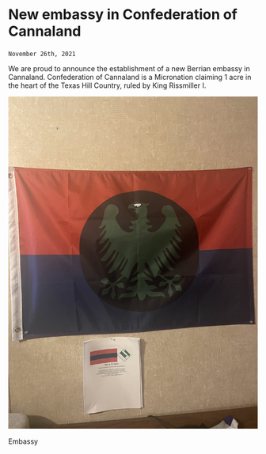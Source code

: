 # New embassy in Confederation of Cannaland
<code>November 26th, 2021</code><br>
<p>
We are proud to announce the establishment of a new Berrian embassy in Cannaland.
Confederation of Cannaland is a Micronation claiming 1 acre in the heart of the Texas Hill Country, ruled by King Rissmiller I.
</p>
<img src="/images/embassy/cannaland.jpg">
<p> Embassy </p>
